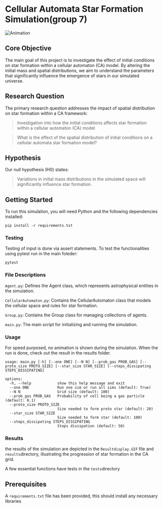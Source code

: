 # Cellular Automata Star Formation Simulation(group 7)

![Animation](https://github.com/AdrianRue/Complex-Systems-Group-7/blob/main/Resultdisplay.GIF "Star Formation")

## Core Objective
The main goal of this project is to investigate the effect of initial conditions on star formation within a cellular automaton (CA) model. By altering the initial mass and spatial distributions, we aim to understand the parameters that significantly influence the emergence of stars in our simulated universe.

## Research Question
The primary research question addresses the impact of spatial distribution on star formation within a CA framework:
> Investigation into how the initial conditions affects star formation within a cellular automaton (CA) model 

> What is the effect of the spatial distribution of initial conditions on a cellular automata star formation model?


## Hypothesis
Our null hypothesis (H0) states:
> Variations in initial mass distributions in the simulated space will significantly influence star formation.


## Getting Started
To run this simulation, you will need Python and the following dependencies installed:
```
pip install -r requirements.txt
```

### Testing
Testing of input is done via assert statements. To test the functionalities using pytest run in the main foleder:
```
pytest
```

### File Descriptions
`Agent.py`: Defines the Agent class, which represents astrophysical entities in the simulation.

`CellularAutomaton.py`: Contains the CellularAutomaton class that models the cellular space and rules for star formation.

`Group.py`: Contains the Group class for managing collections of agents.

`main.py`: The main script for initializing and running the simulation.

### Usage
For speed purposed, no animation is shown during the simulation. When the run is done, check out the result in the results folder.
```
usage: main.py [-h] [--one ONE] [--N N] [--prob_gas PROB_GAS] [--proto_size PROTO_SIZE] [--star_size STAR_SIZE] [--steps_dissipating STEPS_DISSIPATING]

options:
  -h, --help            show this help message and exit
  --one ONE             Run one sim or run all sims (default: True)
  --N N                 Grid size (default: 100)
  --prob_gas PROB_GAS   Probability of cell being a gas particle (default: 0.1)
  --proto_size PROTO_SIZE
                        Size needed to form proto star (default: 20)
  --star_size STAR_SIZE
                        Size needed to form star (default: 100)
  --steps_dissipating STEPS_DISSIPATING
                        Steps dissipation (default: 50)
```


### Results
the results of the simulation are depicted in the `Resultdisplay.GIF` file and `results`directory, illustrating the progression of star formation in the CA grid.


A few essential functions have tests in the `tests`directory

## Prerequisites
A `requirements.txt` file has been provided, this should install any necessary libraries





























